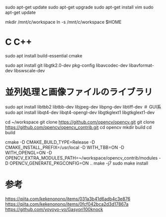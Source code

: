 sudo apt-get update
sudo apt-get upgrade
sudo apt-get install vim
sudo apt-get update

mkdir /mnt/c/workspace
ln -s /mnt/c/workspace $HOME

# C C++
sudo apt install build-essential cmake

sudo apt install git libgtk2.0-dev pkg-config libavcodec-dev libavformat-dev libswscale-dev
# 並列処理と画像ファイルのライブラリ
sudo apt install libtbb2 libtbb-dev libjpeg-dev  libpng-dev libtiff-dev
＃ GUI系
sudo apt install libqt4-dev libqt4-opengl-dev libgtkglext1 libgtkglext1-dev

cd ~/workspace
git clone https://github.com/opencv/opencv.git
git clone https://github.com/opencv/opencv_contrib.git
cd opencv
mkdir build
cd build

cmake -D CMAKE_BUILD_TYPE=Release -D CMAKE_INSTALL_PREFIX=/usr/local -D WITH_TBB=ON -D WITH_OPENGL=ON -D OPENCV_EXTRA_MODULES_PATH=~/workspace/opencv_contrib/modules -D OPENCV_GENERATE_PKGCONFIG=ON ..
make -j7
sudo make install

# 参考
https://qiita.com/kekenonono/items/031a3b41d6adb4c3e876
https://qiita.com/kekenonono/items/0fcf042bca2d3d17867a
https://github.com/yoyoyo-yo/Gasyori100knock

